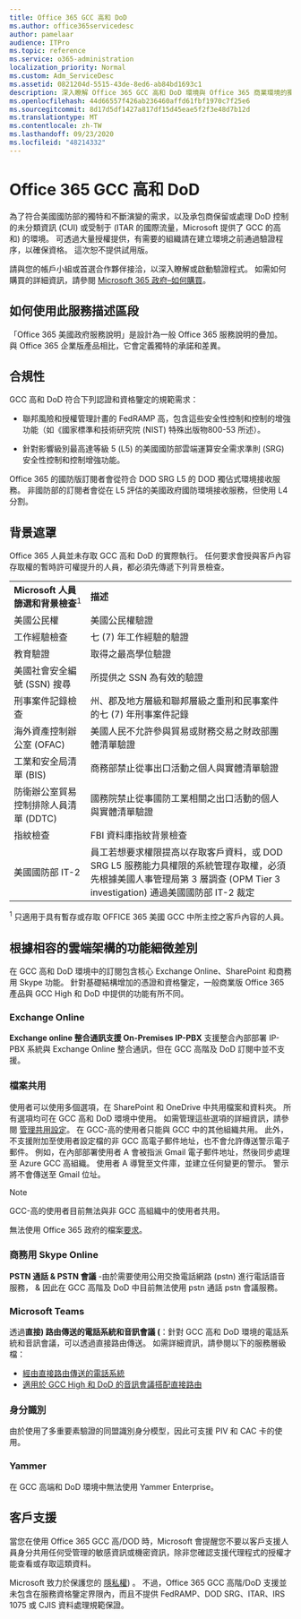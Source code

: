 ```yaml
---
title: Office 365 GCC 高和 DoD
ms.author: office365servicedesc
author: pamelaar
audience: ITPro
ms.topic: reference
ms.service: o365-administration
localization_priority: Normal
ms.custom: Adm_ServiceDesc
ms.assetid: 0821204d-5515-43de-8ed6-ab84bd1693c1
description: 深入瞭解 Office 365 GCC 高和 DoD 環境與 Office 365 商業環境的獨特承諾和差異。
ms.openlocfilehash: 44d66557f426ab236460affd61fbf1970c7f25e6
ms.sourcegitcommit: 8d17d5df1427a817df15d45eae5f2f3e48d7b12d
ms.translationtype: MT
ms.contentlocale: zh-TW
ms.lasthandoff: 09/23/2020
ms.locfileid: "48214332"
---
```

# <a name="office-365-gcc-high-and-dod"></a>Office 365 GCC 高和 DoD

為了符合美國國防部的獨特和不斷演變的需求，以及承包商保留或處理 DoD 控制的未分類資訊 (CUI) 或受制于 (ITAR 的國際流量，Microsoft 提供了 GCC 的高和) 的環境。 可透過大量授權提供，有需要的組織請在建立環境之前通過驗證程序，以確保資格。 這次恕不提供試用版。 
  
請與您的帳戶小組或首選合作夥伴接洽，以深入瞭解或啟動驗證程式。 如需如何購買的詳細資訊，請參閱 [Microsoft 365 政府–如何購買](https://docs.microsoft.com/office365/servicedescriptions/office-365-platform-service-description/office-365-us-government/microsoft-365-government-how-to-buy)。
  
## <a name="how-to-use-this-service-description-section"></a>如何使用此服務描述區段

「Office 365 美國政府服務說明」是設計為一般 Office 365 服務說明的疊加。 與 Office 365 企業版產品相比，它會定義獨特的承諾和差異。
  
## <a name="compliance"></a>合規性

GCC 高和 DoD 符合下列認證和資格鑒定的規範需求： 
  
- 聯邦風險和授權管理計畫的 FedRAMP 高，包含這些安全性控制和控制的增強功能（如《國家標準和技術研究院 (NIST) 特殊出版物800-53 所述）。
    
- 針對影響級別最高達等級 5 (L5) 的美國國防部雲端運算安全需求準則 (SRG) 安全性控制和控制增強功能。
    
Office 365 的國防版訂閱者會從符合 DOD SRG L5 的 DOD 獨佔式環境接收服務。 非國防部的訂閱者會從在 L5 評估的美國政府國防環境接收服務，但使用 L4 分割。
  
## <a name="background-screening"></a>背景遮罩

Office 365 人員並未存取 GCC 高和 DoD 的實際執行。 任何要求會授與客戶內容存取權的暫時許可權提升的人員，都必須先傳遞下列背景檢查。
  
|||
|:-----|:-----|
|**Microsoft 人員篩選和背景檢查**<sup>1</sup> <br/> |**描述** <br/> |
|美國公民權  <br/> |美國公民權驗證  <br/> |
|工作經驗檢查  <br/> |七 (7) 年工作經驗的驗證  <br/> |
|教育驗證  <br/> |取得之最高學位驗證  <br/> |
|美國社會安全編號 (SSN) 搜尋  <br/> |所提供之 SSN 為有效的驗證  <br/> |
|刑事案件記錄檢查  <br/> |州、郡及地方層級和聯邦層級之重刑和民事案件的七 (7) 年刑事案件記錄  <br/> |
|海外資產控制辦公室 (OFAC)  <br/> |美國人民不允許參與貿易或財務交易之財政部團體清單驗證  <br/> |
|工業和安全局清單 (BIS)  <br/> |商務部禁止從事出口活動之個人與實體清單驗證  <br/> |
|防衛辦公室貿易控制排除人員清單 (DDTC)  <br/> |國務院禁止從事國防工業相關之出口活動的個人與實體清單驗證  <br/> |
|指紋檢查  <br/> |FBI 資料庫指紋背景檢查  <br/> |
|美國國防部 IT-2  <br/> |員工若想要求權限提高以存取客戶資料，或 DOD SRG L5 服務能力具權限的系統管理存取權，必須先根據美國人事管理局第 3 層調查 (OPM Tier 3 investigation) 通過美國國防部 IT-2 裁定  <br/> |

<sup>1</sup> 只適用于具有暫存或存取 OFFICE 365 美國 GCC 中所主控之客戶內容的人員。
## <a name="feature-nuances-based-on-compliant-cloud-architecture"></a>根據相容的雲端架構的功能細微差別

在 GCC 高和 DoD 環境中的訂閱包含核心 Exchange Online、SharePoint 和商務用 Skype 功能。 針對基礎結構增加的憑證和資格鑒定，一般商業版 Office 365 產品與 GCC High 和 DoD 中提供的功能有所不同。
  
### <a name="exchange-online"></a>Exchange Online

 **Exchange online 整合通訊支援 On-Premises IP-PBX** 支援整合內部部署 IP-PBX 系統與 Exchange Online 整合通訊，但在 GCC 高階及 DoD 訂閱中並不支援。 
  
### <a name="file-sharing"></a>檔案共用

使用者可以使用多個選項，在 SharePoint 和 OneDrive 中共用檔案和資料夾。 所有選項均可在 GCC 高和 DoD 環境中使用。 如需管理這些選項的詳細資訊，請參閱 [管理共用設定](/sharepoint/turn-external-sharing-on-or-off)。 在 GCC-高的使用者只能與 GCC 中的其他組織共用。 此外，不支援附加至使用者設定檔的非 GCC 高電子郵件地址，也不會允許傳送警示電子郵件。 例如，在內部部署使用者 A 會被指派 Gmail 電子郵件地址，然後同步處理至 Azure GCC 高組織。 使用者 A 導覽至文件庫，並建立任何變更的警示。 警示將不會傳送至 Gmail 位址。

> [!NOTE]
> GCC-高的使用者目前無法與非 GCC 高組織中的使用者共用。

無法使用 Office 365 政府的檔案[要求](https://support.office.com/article/f54aa7f8-2589-4421-b351-d415fc3b83af)。

### <a name="skype-for-business-online"></a>商務用 Skype Online

 **PSTN 通話 &amp; PSTN 會議** -由於需要使用公用交換電話網路 (pstn) 進行電話語音服務， &amp; 因此在 GCC 高階及 DoD 中目前無法使用 pstn 通話 pstn 會議服務。

### <a name="microsoft-teams"></a>Microsoft Teams

透過**直接) 路由傳送的電話系統和音訊會議 (**：針對 GCC 高和 DoD 環境的電話系統和音訊會議，可以透過直接路由傳送。 如需詳細資訊，請參閱以下的服務層級檔：

- [經由直接路由傳送的電話系統](https://docs.microsoft.com/microsoftteams/here-s-what-you-get-with-phone-system)
- [適用於 GCC High 和 DoD 的音訊會議搭配直接路由](https://docs.microsoft.com/microsoftteams/audio-conferencing-with-direct-routing-for-gcch-and-dod)

### <a name="identity"></a>身分識別

由於使用了多重要素驗證的同盟識別身分模型，因此可支援 PIV 和 CAC 卡的使用。
  
### <a name="yammer"></a>Yammer

在 GCC 高端和 DoD 環境中無法使用 Yammer Enterprise。
  
## <a name="customer-support"></a>客戶支援

當您在使用 Office 365 GCC 高/DOD 時，Microsoft 會提醒您不要以客戶支援人員身分共用任何受管理的敏感資訊或機密資訊，除非您確認支援代理程式的授權才能查看或存取這類資料。

Microsoft 致力於保護您的 [隱私權](https://privacy.microsoft.com/privacystatement)) 。 不過，Office 365 GCC 高階/DoD 支援並未包含在服務資格鑒定界限內，而且不提供 FedRAMP、DOD SRG、ITAR、IRS 1075 或 CJIS 資料處理規範保證。
